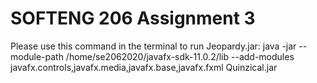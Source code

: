 # SOFTENG 206 Assignment 3

Please use this command in the terminal to run Jeopardy.jar:
java -jar --module-path /home/se2062020/javafx-sdk-11.0.2/lib --add-modules javafx.controls,javafx.media,javafx.base,javafx.fxml Quinzical.jar
